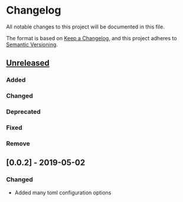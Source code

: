 # Changelog
All notable changes to this project will be documented in this file.

The format is based on [Keep a Changelog](https://keepachangelog.com/en/1.0.0/),
and this project adheres to [Semantic Versioning](https://semver.org/spec/v2.0.0.html).

## [Unreleased]

### Added
### Changed
### Deprecated
### Fixed
### Remove

## [0.0.2] - 2019-05-02

### Changed

* Added many toml configuration options

[Unreleased]: https://github.com/LeoIV/autohooks-plugin-autopep8/compare/v0.0.2...HEAD
